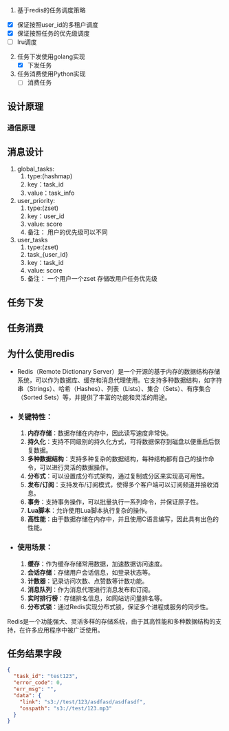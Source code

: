 1. 基于redis的任务调度策略
  - [x] 保证按照user_id的多租户调度
  - [x] 保证按照任务的优先级调度
  - [ ] lru调度
2. 任务下发使用golang实现
   - [x] 下发任务
3. 任务消费使用Python实现
   - [ ] 消费任务

## 设计原理
### 通信原理
## 消息设计

1. global_tasks:
   1. type:(hashmap) 
   2. key：task_id 
   3. value：task_info
2. user_priority:
   1. type:(zset)
   2. key：user_id
   3. value: score
   4. 备注： 用户的优先级可以不同
3. user_tasks
   1. type:(zset)
   2. task_{user_id}
   3. key：task_id
   4. value: score
   5. 备注： 一个用户一个zset 存储改用户任务优先级

## 任务下发
## 任务消费


## 为什么使用redis
- Redis（Remote Dictionary Server）是一个开源的基于内存的数据结构存储系统，可以作为数据库、缓存和消息代理使用。它支持多种数据结构，如字符串（Strings）、哈希（Hashes）、列表（Lists）、集合（Sets）、有序集合（Sorted Sets）等，并提供了丰富的功能和灵活的用途。
- ### 关键特性：

  1. **内存存储**：数据存储在内存中，因此读写速度非常快。
  2. **持久化**：支持不同级别的持久化方式，可将数据保存到磁盘以便重启后恢复数据。
  3. **多种数据结构**：支持多种复杂的数据结构，每种结构都有自己的操作命令，可以进行灵活的数据操作。
  4. **分布式**：可以设置成分布式架构，通过复制或分区来实现高可用性。
  5. **发布/订阅**：支持发布/订阅模式，使得多个客户端可以订阅频道并接收消息。
  6. **事务**：支持事务操作，可以批量执行一系列命令，并保证原子性。
  7. **Lua脚本**：允许使用Lua脚本执行复杂的操作。
  8. **高性能**：由于数据存储在内存中，并且使用C语言编写，因此具有出色的性能。

- ### 使用场景：

  1. **缓存**：作为缓存存储常用数据，加速数据访问速度。
  2. **会话存储**：存储用户会话信息，如登录状态等。
  3. **计数器**：记录访问次数、点赞数等计数功能。
  4. **消息队列**：作为消息代理进行消息发布和订阅。
  5. **实时排行榜**：存储排名信息，如网站访问量排名等。
  6. **分布式锁**：通过Redis实现分布式锁，保证多个进程或服务的同步性。

Redis是一个功能强大、灵活多样的存储系统，由于其高性能和多种数据结构的支持，在许多应用程序中被广泛使用。

## 任务结果字段

```json
{
  "task_id": "test123",
  "error_code": 0,
  "err_msg": "",
  "data": {
    "link": "s3://test/123/asdfasd/asdfasdf",
    "osspath": "s3://test/123.mp3"
  }
}
```